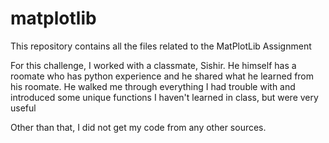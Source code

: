 # matplotlib
This repository contains all the files related to the MatPlotLib Assignment

For this challenge, I worked with a classmate, Sishir. He himself has a roomate who has python experience and he shared what he learned from his roomate.
He walked me through everything I had trouble with and introduced some unique functions I haven't learned in class, but were very useful

Other than that, I did not get my code from any other sources.
